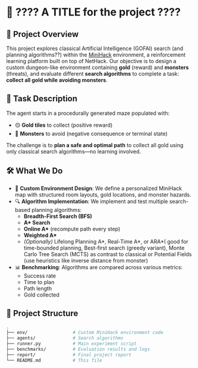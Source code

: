 # 🧠 ???? A TITLE for the project ????

## 🎯 Project Overview

This project explores classical Artificial Intelligence (GOFAI) search (and planning algorithms??) within the [MiniHack](https://minihack.readthedocs.io/en/latest/) environment, a reinforcement learning platform built on top of NetHack. 
Our objective is to design a custom dungeon-like environment containing **gold** (reward) and **monsters** (threats), and evaluate different **search algorithms** to complete a task: **collect all gold while avoiding monsters**.

## 🧪 Task Description

The agent starts in a procedurally generated maze populated with:
- 🟡 **Gold tiles** to collect (positive reward)
- 👾 **Monsters** to avoid (negative consequence or terminal state)

The challenge is to **plan a safe and optimal path** to collect all gold using only classical search algorithms—no learning involved.

## 🛠️ What We Do

- 🔧 **Custom Environment Design**: We define a personalized MiniHack map with structured room layouts, gold locations, and monster hazards.
- 🔍 **Algorithm Implementation**: We implement and test multiple search-based planning algorithms:
  - **Breadth-First Search (BFS)**
  - **A\* Search**
  - **Online A\*** (recompute path every step)
  - **Weighted A\***
  - *(Optionally)* Lifelong Planning A\*, Real-Time A\*, or ARA\*( good for time-bounded planning, Best-first search (greedy variant), Monte Carlo Tree Search (MCTS) as contrast to classical or Potential Fields (use heuristics like inverse distance from monster)
- 📊 **Benchmarking**: Algorithms are compared across various metrics:
  - Success rate
  - Time to plan
  - Path length
  - Gold collected

## 📁 Project Structure

```bash
.
├── env/                 # Custom MiniHack environment code
├── agents/              # Search algorithms
├── runner.py            # Main experiment script
├── benchmarks/          # Evaluation results and logs
├── report/              # Final project report
└── README.md            # This file

